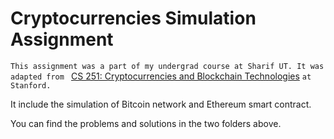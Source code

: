 # Cryptocurrencies Simulation Assignment

`This assignment was a part of my undergrad course at Sharif UT. It was adapted from ` [CS 251: Cryptocurrencies and Blockchain Technologies](https://cs251.stanford.edu/) ` at Stanford. `

It include the simulation of Bitcoin network and Ethereum smart contract. 

You can find the problems and solutions in the two folders above.